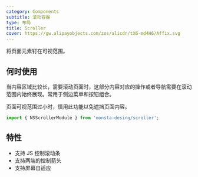 ```yaml
---
category: Components
subtitle: 滚动容器
type: 布局
title: Scroller
cover: https://gw.alipayobjects.com/zos/alicdn/tX6-md4H6/Affix.svg
---
```


将页面元素钉在可视范围。

## 何时使用

当内容区域比较长，需要滚动页面时，这部分内容对应的操作或者导航需要在滚动范围内始终展现。常用于侧边菜单和按钮组合。

页面可视范围过小时，慎用此功能以免遮挡页面内容。

```ts
import { NSScrollerModule } from 'monsta-desing/scroller';
```

## 特性

* 支持 JS 控制滚动条
* 支持两端的控制箭头
* 支持屏幕自适应

